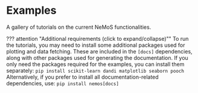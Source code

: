 # Examples

A gallery of tutorials on the current NeMoS functionalities.

??? attention "Additional requirements (click to expand/collapse)""
    To run the tutorials, you may need to install some additional packages used for plotting and data fetching. These are included in the `[docs]` dependencies, along with other packages used for generating the documentation.
    If you only need the packages required for the examples, you can install them separately:
    ```
    pip install scikit-learn dandi matplotlib seaborn pooch
    ```
    Alternatively, if you prefer to install all documentation-related dependencies, use:
    ```
    pip install nemos[docs]
    ```
